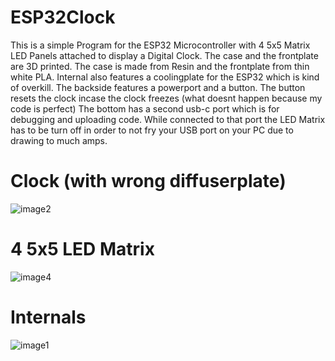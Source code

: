 # ESP32Clock

This is a simple Program for the ESP32 Microcontroller with 4 5x5 Matrix LED Panels attached to display a Digital Clock.
The case and the frontplate are 3D printed. The case is made from Resin and the frontplate from thin white PLA.
Internal also features a coolingplate for the ESP32 which is kind of overkill.
The backside features a powerport and a button. The button resets the clock incase the clock freezes (what doesnt happen because my code is perfect)
The bottom has a second usb-c port which is for debugging and uploading code. While connected to that port the LED Matrix has to be turn off in order to not fry your USB port on your PC due to drawing to much amps.

# Clock (with wrong diffuserplate)
![image2](https://github.com/user-attachments/assets/7337004d-2c0a-4f4c-91a5-ebf93e505e5a)

# 4 5x5 LED Matrix
![image4](https://github.com/user-attachments/assets/a449b2e5-68dd-4fad-84e9-1054b13fff1c)

# Internals
![image1](https://github.com/user-attachments/assets/569069e6-31f5-4ae9-982f-291bafd67a7a)
